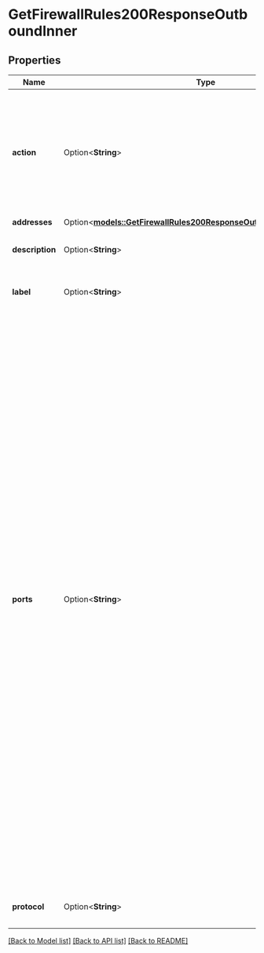 # GetFirewallRules200ResponseOutboundInner

## Properties

Name | Type | Description | Notes
------------ | ------------- | ------------- | -------------
**action** | Option<**String**> | Controls whether traffic is accepted or dropped by this rule. Overrides the Firewall's `inbound_policy` if this is an inbound rule, or the `outbound_policy` if this is an outbound rule. | [optional]
**addresses** | Option<[**models::GetFirewallRules200ResponseOutboundInnerAddresses**](get_firewall_rules_200_response_outbound_inner_addresses.md)> |  | [optional]
**description** | Option<**String**> | Used to describe this rule. For display purposes only. | [optional]
**label** | Option<**String**> | Used to identify this rule. For display purposes only. | [optional]
**ports** | Option<**String**> | A string representing the port or ports affected by this rule:  - The string may be a single port, a range of ports, or a comma-separated list of single ports and port ranges. A space is permitted following each comma. - A range of ports is inclusive of the start and end values for the range. The end value of the range must be greater than the start value. - Ports must be within 1 and 65535, and may not contain any leading zeroes. For example, port `080` is not allowed. - The ports string can have up to 15 _pieces_, where a single port is treated as one piece, and a port range is treated as two pieces. For example, the string \"22-24, 80, 443\" has four pieces. - If no ports are configured, all ports are affected. - Only allowed for the TCP and UDP protocols. Ports are not allowed for the ICMP and IPENCAP protocols. | [optional]
**protocol** | Option<**String**> | The type of network traffic affected by this rule. | [optional]

[[Back to Model list]](../README.md#documentation-for-models) [[Back to API list]](../README.md#documentation-for-api-endpoints) [[Back to README]](../README.md)



